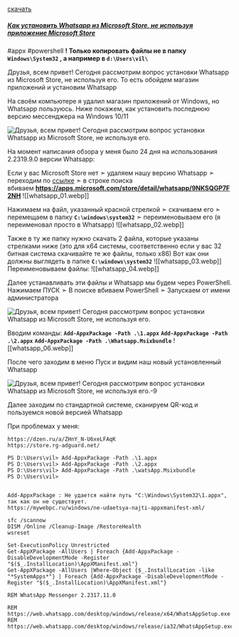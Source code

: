 [скачать](https://web.whatsapp.com/#)

##### [Как установить Whatsapp из Microsoft Store, не используя приложение Microsoft Store](https://dzen.ru/a/ZHnY_N-U6xeLFAqK)
#appx #powershell
**! Только копировать файлы не в папку  `Windows\System32`  , а например в 
`d:\Users\vil\`**

Друзья, всем привет! Сегодня рассмотрим вопрос установки Whatsapp из Microsoft Store, не используя его. То есть обойдем магазин приложений и установим Whatsapp

На своём компьютере я удалил магазин приложений от Windows, но Whatsapp пользуюсь. Ниже покажем, как установить последнюю версию мессенджера на Windows 10/11

![Друзья, всем привет! Сегодня рассмотрим вопрос установки Whatsapp из Microsoft Store, не используя его.](https://avatars.dzeninfra.ru/get-zen_doc/9709654/pub_6479d8fcdf94eb178b140a8a_6479da8c907e5327bc806b31/scale_1200)

На момент написания обзора у меня было 24 дня на использования 2.2319.9.0 версии Whatsapp:


Если у вас Microsoft Store нет ➣ удаляем нашу версию Whatsapp ➣ переходим по [ссылке](https://store.rg-adguard.net/) ➣ в строке поиска вбиваем **https://apps.microsoft.com/store/detail/whatsapp/9NKSQGP7F2NH**
![[whatsapp_01.webp]]

Нажимаем на файл, указанный красной стрелкой ➣ скачиваем его ➣ перемещаем в папку **`C:\windows\system32`** ➣ переименовываем его (я переименовал просто в Whatsapp)
![[whatsapp_02.webp]]


Также в ту же папку нужно скачать 2 файла, которые указаны стрелками ниже (это для х64 системы, соответственно если у вас 32 битная система скачивайте те же файлы, только х86)
Вот как они должны выглядеть в папке **`C:\windows\system32`**
![[whatsapp_03.webp]]
Переименовываем файлы:
![[whatsapp_04.webp]]

Далее устанавливать эти файлы и Whatsapp мы будем через PowerShell. Нажимаем ПУСК ➣ В поиске вбиваем PowerShell ➣ Запускаем от имени администратора

![Друзья, всем привет! Сегодня рассмотрим вопрос установки Whatsapp из Microsoft Store, не используя его.](https://avatars.dzeninfra.ru/get-zen_doc/9662528/pub_6479d8fcdf94eb178b140a8a_6479dfcbc2a48c0aabff08f0/scale_1200)

Вводим команды:
**`Add-AppxPackage -Path .\1.appx`**
**`Add-AppxPackage -Path .\2.appx`**
**`Add-AppxPackage -Path .\Whatsapp.Msixbundle`**
![[whatsapp_06.webp]]

После чего заходим в меню Пуск и видим наш новый установленный Whatsapp

![Друзья, всем привет! Сегодня рассмотрим вопрос установки Whatsapp из Microsoft Store, не используя его.-9](https://avatars.dzeninfra.ru/get-zen_doc/9729319/pub_6479d8fcdf94eb178b140a8a_6479e7acaa42181304e8eb28/scale_1200)

Далее заходим по стандартной системе, сканируем QR-код и пользуемся новой версией Whatsapp

При проблемах у меня:
```
https://dzen.ru/a/ZHnY_N-U6xeLFAqK
https://store.rg-adguard.net/

PS D:\Users\vil> Add-AppxPackage -Path .\1.appx
PS D:\Users\vil> Add-AppxPackage -Path .\2.appx
PS D:\Users\vil> Add-AppxPackage -Path .\watsApp.Msixbundle
PS D:\Users\vil>


Add-AppxPackage : Не удается найти путь "C:\Windows\System32\1.appx", так как он не существует.
https://mywebpc.ru/windows/ne-udaetsya-najti-appxmanifest-xml/

sfc /scannow
DISM /Online /Cleanup-Image /RestoreHealth
wsreset

Set-ExecutionPolicy Unrestricted
Get-AppXPackage -AllUsers | Foreach {Add-AppxPackage -DisableDevelopmentMode -Register "$($_.InstallLocation)\AppXManifest.xml"}
Get-AppXPackage -AllUsers |Where-Object {$_.InstallLocation -like "*SystemApps*"} | Foreach {Add-AppxPackage -DisableDevelopmentMode -Register "$($_.InstallLocation)\AppXManifest.xml"}

```



```
REM WhatsApp Messenger 2.2317.11.0

REM https://web.whatsapp.com/desktop/windows/release/x64/WhatsAppSetup.exe
REM https://web.whatsapp.com/desktop/windows/release/ia32/WhatsAppSetup.exe
```
